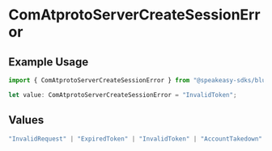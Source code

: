 # ComAtprotoServerCreateSessionError

## Example Usage

```typescript
import { ComAtprotoServerCreateSessionError } from "@speakeasy-sdks/bluesky/models/errors";

let value: ComAtprotoServerCreateSessionError = "InvalidToken";
```

## Values

```typescript
"InvalidRequest" | "ExpiredToken" | "InvalidToken" | "AccountTakedown" | "AuthFactorTokenRequired"
```